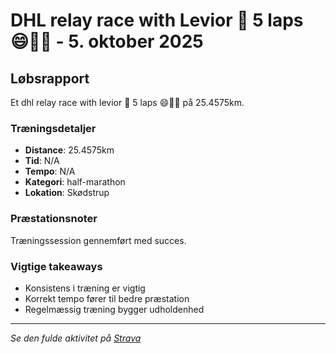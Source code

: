 # DHL relay race with Levior 🥳 5 laps 😄👌🏻 - 5. oktober 2025

## Løbsrapport

Et dhl relay race with levior 🥳 5 laps 😄👌🏻 på 25.4575km.

### Træningsdetaljer

- **Distance**: 25.4575km
- **Tid**: N/A
- **Tempo**: N/A
- **Kategori**: half-marathon
- **Lokation**: Skødstrup

### Præstationsnoter

Træningssession gennemført med succes.

### Vigtige takeaways

- Konsistens i træning er vigtig
- Korrekt tempo fører til bedre præstation
- Regelmæssig træning bygger udholdenhed

---

_Se den fulde aktivitet på [Strava](https://www.strava.com/activities/15527823118)_
